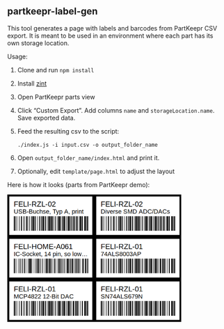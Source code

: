 ## partkeepr-label-gen

This tool generates a page with labels and barcodes from PartKeepr CSV export.
It is meant to be used in an environment where each part has its own storage 
location.

Usage:

1. Clone and run `npm install`
1. Install <a href="https://github.com/zint/zint">zint</a>
1. Open PartKeepr parts view
1. Click “Custom Export”. Add columns `name` and `storageLocation.name`. Save exported data.
1. Feed the resulting csv to the script:
    
    ```
    ./index.js -i input.csv -o output_folder_name
    ```
    
1. Open `output_folder_name/index.html` and print it.
1. Optionally, edit `template/page.html` to adjust the layout

Here is how it looks (parts from PartKeepr demo):

<img src="example.png" width="400" />
